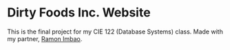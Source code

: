 Dirty Foods Inc. Website
========================

This is the final project for my CIE 122 (Database Systems) class. Made with my partner, [Ramon Imbao](http://github.com/raminimbao).
